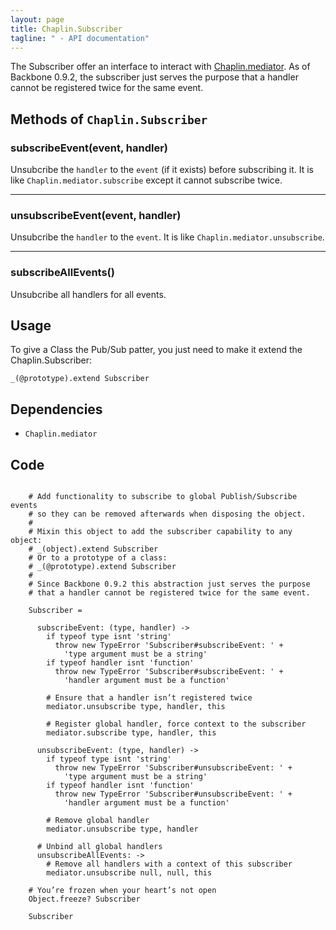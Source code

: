 ```yaml
---
layout: page
title: Chaplin.Subscriber
tagline: " - API documentation"
---
```


The Subscriber offer an interface to interact with [Chaplin.mediator](/docs/mediator.html). As of Backbone 0.9.2, the subscriber just serves the purpose that a handler cannot be registered twice for the same event.


## Methods of `Chaplin.Subscriber`

### subscribeEvent(event, handler)
Unsubcribe the `handler` to the `event` (if it exists) before subscribing it. It is like `Chaplin.mediator.subscribe` except it cannot subscribe twice.

-------------------

### unsubscribeEvent(event, handler)
Unsubcribe the `handler` to the `event`. It is like `Chaplin.mediator.unsubscribe`.

-------------------

### subscribeAllEvents()
Unsubcribe all handlers for all events.


## Usage

To give a Class the Pub/Sub patter, you just need to make it extend the Chaplin.Subscriber:

    _(@prototype).extend Subscriber



## Dependencies
- `Chaplin.mediator`


## Code
<pre><code class="coffeescript">
    # Add functionality to subscribe to global Publish/Subscribe events
    # so they can be removed afterwards when disposing the object.
    #
    # Mixin this object to add the subscriber capability to any object:
    # _(object).extend Subscriber
    # Or to a prototype of a class:
    # _(@prototype).extend Subscriber
    #
    # Since Backbone 0.9.2 this abstraction just serves the purpose
    # that a handler cannot be registered twice for the same event.

    Subscriber =

      subscribeEvent: (type, handler) ->
        if typeof type isnt 'string'
          throw new TypeError 'Subscriber#subscribeEvent: ' +
            'type argument must be a string'
        if typeof handler isnt 'function'
          throw new TypeError 'Subscriber#subscribeEvent: ' +
            'handler argument must be a function'

        # Ensure that a handler isn’t registered twice
        mediator.unsubscribe type, handler, this

        # Register global handler, force context to the subscriber
        mediator.subscribe type, handler, this

      unsubscribeEvent: (type, handler) ->
        if typeof type isnt 'string'
          throw new TypeError 'Subscriber#unsubscribeEvent: ' +
            'type argument must be a string'
        if typeof handler isnt 'function'
          throw new TypeError 'Subscriber#unsubscribeEvent: ' +
            'handler argument must be a function'

        # Remove global handler
        mediator.unsubscribe type, handler

      # Unbind all global handlers
      unsubscribeAllEvents: ->
        # Remove all handlers with a context of this subscriber
        mediator.unsubscribe null, null, this

    # You’re frozen when your heart’s not open
    Object.freeze? Subscriber

    Subscriber
</code></pre>
